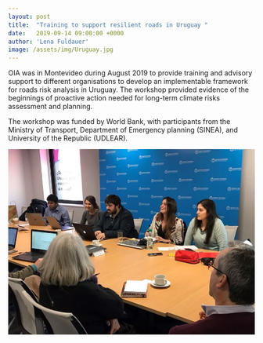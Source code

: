 ```yaml
---
layout: post
title:  "Training to support resilient roads in Uruguay "
date:   2019-09-14 09:00:00 +0000
author: 'Lena Fuldauer'
image: /assets/img/Uruguay.jpg
---
```

OIA was in Montevideo during August 2019 to provide training and advisory support to different organisations to
develop an implementable framework for roads risk analysis in Uruguay. The workshop provided evidence of the
beginnings of proactive action needed for long-term climate risks assessment and planning.

The workshop was funded by World Bank, with participants from the Ministry of Transport, Department of Emergency
planning (SINEA), and University of the Republic (UDLEAR). 

<img src="/assets/img/Uruguay.jpg" alt="Uruguay training photo" class ="center">
